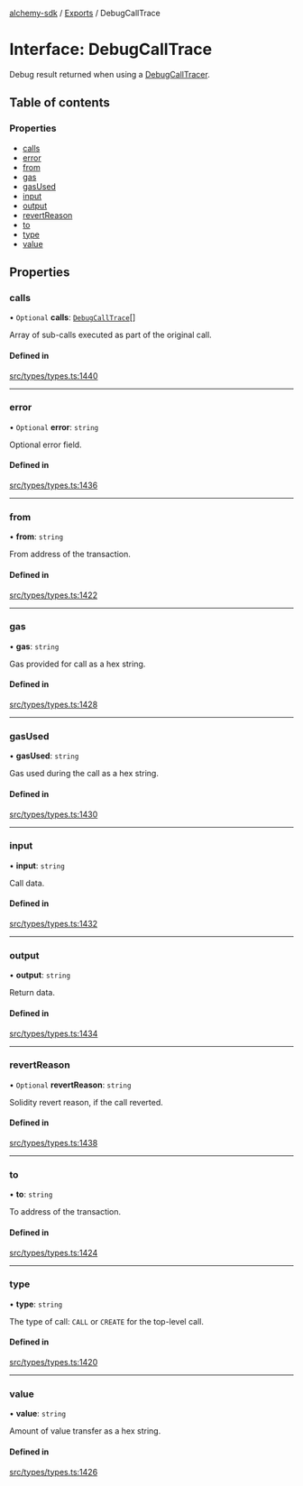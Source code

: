[alchemy-sdk](../README.md) / [Exports](../modules.md) / DebugCallTrace

# Interface: DebugCallTrace

Debug result returned when using a [DebugCallTracer](DebugCallTracer.md).

## Table of contents

### Properties

- [calls](DebugCallTrace.md#calls)
- [error](DebugCallTrace.md#error)
- [from](DebugCallTrace.md#from)
- [gas](DebugCallTrace.md#gas)
- [gasUsed](DebugCallTrace.md#gasused)
- [input](DebugCallTrace.md#input)
- [output](DebugCallTrace.md#output)
- [revertReason](DebugCallTrace.md#revertreason)
- [to](DebugCallTrace.md#to)
- [type](DebugCallTrace.md#type)
- [value](DebugCallTrace.md#value)

## Properties

### calls

• `Optional` **calls**: [`DebugCallTrace`](DebugCallTrace.md)[]

Array of sub-calls executed as part of the original call.

#### Defined in

[src/types/types.ts:1440](https://github.com/alchemyplatform/alchemy-sdk-js/blob/89d639ce/src/types/types.ts#L1440)

___

### error

• `Optional` **error**: `string`

Optional error field.

#### Defined in

[src/types/types.ts:1436](https://github.com/alchemyplatform/alchemy-sdk-js/blob/89d639ce/src/types/types.ts#L1436)

___

### from

• **from**: `string`

From address of the transaction.

#### Defined in

[src/types/types.ts:1422](https://github.com/alchemyplatform/alchemy-sdk-js/blob/89d639ce/src/types/types.ts#L1422)

___

### gas

• **gas**: `string`

Gas provided for call as a hex string.

#### Defined in

[src/types/types.ts:1428](https://github.com/alchemyplatform/alchemy-sdk-js/blob/89d639ce/src/types/types.ts#L1428)

___

### gasUsed

• **gasUsed**: `string`

Gas used during the call as a hex string.

#### Defined in

[src/types/types.ts:1430](https://github.com/alchemyplatform/alchemy-sdk-js/blob/89d639ce/src/types/types.ts#L1430)

___

### input

• **input**: `string`

Call data.

#### Defined in

[src/types/types.ts:1432](https://github.com/alchemyplatform/alchemy-sdk-js/blob/89d639ce/src/types/types.ts#L1432)

___

### output

• **output**: `string`

Return data.

#### Defined in

[src/types/types.ts:1434](https://github.com/alchemyplatform/alchemy-sdk-js/blob/89d639ce/src/types/types.ts#L1434)

___

### revertReason

• `Optional` **revertReason**: `string`

Solidity revert reason, if the call reverted.

#### Defined in

[src/types/types.ts:1438](https://github.com/alchemyplatform/alchemy-sdk-js/blob/89d639ce/src/types/types.ts#L1438)

___

### to

• **to**: `string`

To address of the transaction.

#### Defined in

[src/types/types.ts:1424](https://github.com/alchemyplatform/alchemy-sdk-js/blob/89d639ce/src/types/types.ts#L1424)

___

### type

• **type**: `string`

The type of call: `CALL` or `CREATE` for the top-level call.

#### Defined in

[src/types/types.ts:1420](https://github.com/alchemyplatform/alchemy-sdk-js/blob/89d639ce/src/types/types.ts#L1420)

___

### value

• **value**: `string`

Amount of value transfer as a hex string.

#### Defined in

[src/types/types.ts:1426](https://github.com/alchemyplatform/alchemy-sdk-js/blob/89d639ce/src/types/types.ts#L1426)
